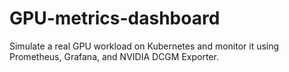 # GPU-metrics-dashboard
Simulate a real GPU workload on Kubernetes and monitor it using Prometheus, Grafana, and NVIDIA DCGM Exporter.
